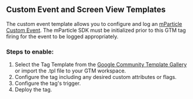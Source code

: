 ## Custom Event and Screen View Templates 
The custom event template allows you to configure and log an [mParticle Custom Event](https://docs.mparticle.com/developers/sdk/web/event-tracking/#custom-events). The mParticle SDK must be initialized prior to this GTM tag firing for the event to be logged appropriately. 

### Steps to enable: 
1. Select the Tag Template from the [Google Community Template Gallery](https://tagmanager.google.com/gallery/#/?page=1) or import the .tpl file to your GTM workspace. 
2. Configure the tag including any desired custom attributes or flags. 
3. Configure the tag's trigger. 
4. Deploy the tag. 
